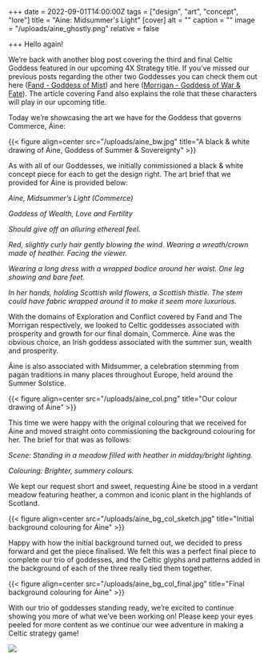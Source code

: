 +++
date = 2022-09-01T14:00:00Z
tags = ["design", "art", "concept", "lore"]
title = "Aine: Midsummer's Light"
[cover]
alt = ""
caption = ""
image = "/uploads/aine_ghostly.png"
relative = false

+++
Hello again!

We’re back with another blog post covering the third and final Celtic Goddess featured in our upcoming 4X Strategy title. If you’ve missed our previous posts regarding the other two Goddesses you can check them out here ([Fand - Goddess of Mist](https://www.tzyi.dev/posts/fand "Fand - Goddess of Mist")) and here ([Morrigan - Goddess of War & Fate](https://www.tzyi.dev/posts/morrigan-goddess-of-war-fate/ "Morrigan - Goddess of War & Fate")). The article covering Fand also explains the role that these characters will play in our upcoming title.

Today we’re showcasing the art we have for the Goddess that governs Commerce, Áine:

{{< figure align=center src="/uploads/aine_bw.jpg" title="A black & white drawing of Áine, Goddess of Summer & Sovereignty" >}}

As with all of our Goddesses, we initially commissioned a black & white concept piece for each to get the design right. The art brief that we provided for Áine is provided below:

_Aine, Midsummer’s Light (Commerce)_

_Goddess of Wealth, Love and Fertility_

_Should give off an alluring ethereal feel._

_Red, slightly curly hair gently blowing the wind. Wearing a wreath/crown made of heather. Facing the viewer._

_Wearing a long dress with a wrapped bodice around her waist. One leg showing and bare feet._

_In her hands, holding Scottish wild flowers, a Scottish thistle. The stem could have fabric wrapped around it to make it seem more luxurious._

With the domains of Exploration and Conflict covered by Fand and The Morrigan respectively, we looked to Celtic goddesses associated with prosperity and growth for our final domain, Commerce. Áine was the obvious choice, an Irish goddess associated with the summer sun, wealth and prosperity.

Áine is also associated with Midsummer, a celebration stemming from pagan traditions in many places throughout Europe, held around the Summer Solstice.

{{< figure align=center src="/uploads/aine_col.png" title="Our colour drawing of Áine" >}}

This time we were happy with the original colouring that we received for Áine and moved straight onto commissioning the background colouring for her. The brief for that was as follows:

_Scene: Standing in a meadow filled with heather in midday/bright lighting._

_Colouring: Brighter, summery colours._

We kept our request short and sweet, requesting Áine be stood in a verdant meadow featuring heather, a common and iconic plant in the highlands of Scotland.

{{< figure align=center src="/uploads/aine_bg_col_sketch.jpg" title="Initial background colouring for Áine" >}}

Happy with how the initial background turned out, we decided to press forward and get the piece finalised. We felt this was a perfect final piece to complete our trio of goddesses, and the Celtic glyphs and patterns added in the background of each of the three really tied them together.

{{< figure align=center src="/uploads/aine_bg_col_final.jpg" title="Final background colouring for Áine" >}}

With our trio of goddesses standing ready, we’re excited to continue showing you more of what we’ve been working on! Please keep your eyes peeled for more content as we continue our wee adventure in making a Celtic strategy game!

![](/uploads/aine_preview.jpg)